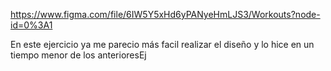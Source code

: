 https://www.figma.com/file/6IW5Y5xHd6yPANyeHmLJS3/Workouts?node-id=0%3A1

En este ejercicio ya me parecio más facil realizar el diseño y lo hice en un tiempo menor de los anterioresEj
